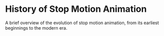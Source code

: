 # History of Stop Motion Animation

A brief overview of the evolution of stop motion animation, from its earliest beginnings to the modern era.